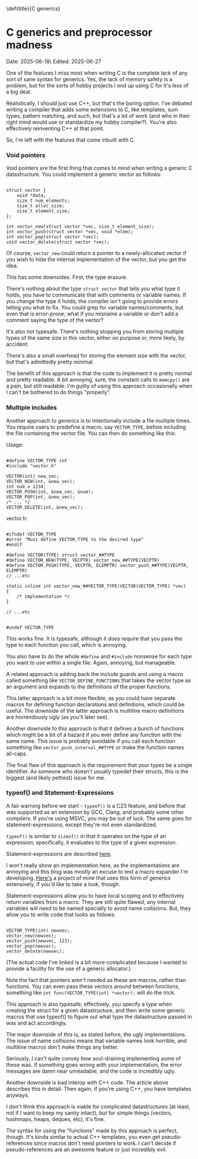 \def{title}{C generics}

# C generics and preprocessor madness

Date: 2025-06-18\\
Edited: 2025-06-27

One of the features I miss most when writing C is the complete lack of any sort
of sane syntax for generics. Yes, the lack of memory safety is a problem, but
for the sorts of hobby projects I end up using C for it's less of a big deal.

Realistically, I should just use C++, but that's the boring option. I've
debated writing a compiler that adds some extensions to C, like templates,
sum types, pattern matching, and such, but that's a lot of work (and who in
their right mind would use or standardize my hobby compiler?). You're also
effectively reinventing C++ at that point.

So, I'm left with the features that come inbuilt with C.

### Void pointers

Void pointers are the first thing that comes to mind when writing a generic C
datastructure. You could implement a generic vector as follows:

~~~

struct vector {
    void *data;
    size_t num_elements;
    size_t alloc_size;
    size_t element_size;
};

int vector_new(struct vector *vec, size_t element_size);
int vector_push(struct vector *vec, void *elem);
int vector_pop(struct vector *vec);
void vector_delete(struct vector *vec);

~~~

Of course, `vector_new` could return a pointer to a newly-allocated vector if
you wish to hide the internal implementation of the vector, but you get the
idea.

This has some downsides. First, the type erasure.

There's nothing about the type `struct vector` that tells you what
type it holds, you have to communicate that with comments or variable
names. If you change the type it holds, the compiler isn't going to provide 
errors telling you what to fix. You could grep for variable names/comments,
but even that is error-prone; what if you misname a variable or don't add a
comment saying the type of the vector?

It's also not typesafe. There's nothing stopping you from storing multiple
types of the same size in this vector, either on purpose or, more likely, by
accident.

There's also a small overhead for storing the element size with the vector,
but that's admittedly pretty minimal.

The benefit of this approach is that the code to implement it is pretty normal
and pretty readable. A bit annoying, sure, the constant calls to `memcpy()` are
a pain, but still readable. I'm guilty of using this approach occasionally when
I can't be bothered to do things "properly".

### Multiple includes

Another approach to generics is to intentionally include a file multiple times.
You require users to predefine a macro, say `VECTOR_TYPE`, before including
the file containing the vector file. You can then do something like this:

Usage:

~~~

#define VECTOR_TYPE int
#include "vector.h"

VECTOR(int) new_vec;
VECTOR_NEW(int, &new_vec);
int num = 1234;
VECTOR_PUSH(int, &new_vec, &num);
VECTOR_POP(int, &new_vec);
/* ... */
VECTOR_DELETE(int, &new_vec);

~~~

vector.h:

~~~

#ifndef VECTOR_TYPE
#error "Must define VECTOR_TYPE to the desired type"
#endif

#define VECTOR(TYPE) struct vector_##TYPE
#define VECTOR_NEW(TYPE, VECPTR) vector_new_##TYPE(VECPTR)
#define VECTOR_PUSH(TYPE, VECPTR, ELEMPTR) vector_push_##TYPE(VECPTR, ELEMPTR)
// ...etc

static inline int vector_new_##VECTOR_TYPE(VECTOR(VECTOR_TYPE) *vec)
{
    /* implementation */
}

// ...etc


#undef VECTOR_TYPE

~~~

This works fine. It is typesafe, although it does require that you pass the
type to each function you call, which is annoying. 

You also have to do the whole `#define` and `#include` nonsense for each type
you want to use within a single file. Again, annoying, but manageable.

A related approach is adding back the include guards and using a macro called
something like `VECTOR_DEFINE_FUNCTIONS` that takes the vector type as an 
argument and expands to the definitions of the proper functions.

This latter approach is a bit more flexible, as you could have separate macros
for defining function declarations and definitions, which could be useful.
The downside of the latter approach is multiline macro definitions are
horrendously ugly (as you'll later see).

Another downside to this approach is that it defines a bunch of functions which
might be a bit of a hazard if you ever define any function with the same name.
This issue is probably avoidable if you call each function something like
`vector_push_internal_##TYPE` or make the function names all-caps.

The final flaw of this approach is the requirement that your types be a single
identifier. As someone who doesn't usually typedef their structs, this is the
biggest (and likely pettiest) issue for me.

### typeof() and Statement-Expressions

A fair warning before we start - `typeof()` is a C23 feature, and before that was
supported as an extension by GCC, Clang, and probably some other compilers.
If you're using MSVC, you may be out of luck. The same goes for
statement-expressions, except they're not even standardized.

`typeof()` is similar to `sizeof()` in that it operates on the type of an
expression; specifically, it evaluates to the type of a given expression.

Statement-expressions are described
[here](https://gcc.gnu.org/onlinedocs/gcc/Statement-Exprs.html).

I won't really show an implementation here, as the implementations are
annoying and this blog was mostly an excuse to test a macro expander I'm
developing. [Here's](https://github.com/chickenspaceprogram/c-utils) a project
of mine that uses this form of generics extensively, if you'd like to take a
look, though.

Statement-expressions allow you to have local scoping and to effectively
return variables from a macro. They are still quite flawed; any internal
variables will need to be named specially to avoid name collisions.
But, they allow you to write code that looks as follows:

~~~

VECTOR_TYPE(int) newvec;
vector_new(newvec);
vector_push(newvec, 123);
vector_pop(newvec);
vector_delete(newvec);

~~~

(The actual code I've linked is a bit more complicated because I wanted
to provide a facility for the use of a generic allocator.)

Note the fact that pointers aren't needed as these are macros, rather than
functions. You can even pass these vectors around between functions,
something like `int func(VECTOR_TYPE(int) *vector);` will do the trick.

This approach is also typesafe; effectively, you specify a type when creating
the struct for a given datastructure, and then write some generic macros that
use typeof() to figure out what type the datastructure passed in was and act
accordingly.

The major downside of this is, as stated before, the ugly implementations.
The issue of name collisions means that variable names look horrible, and
multiline macros don't make things any better.

Seriously, I can't quite convey how soul-draining implementing some of these
was. If something goes wrong with your implementation, the error messages are
damn near unreadable, and the code is incredibly ugly.

Another downside is bad interop with C++ code. The article above
describes this in detail. Then again, if you're using C++, you have templates
anyways.

I don't think this approach is viable for complicated datastructures (at least,
not if I want to keep my sanity intact), but for simple things (vectors,
hashmaps, heaps, deques, etc), it's fine.

The syntax for using the "functions" made by this approach is perfect, though. 
It's kinda similar to actual C++ templates, you even get pseudo-references
since macros don't need pointers to work. I can't decide if pseudo-references
are an awesome feature or just incredibly evil.

